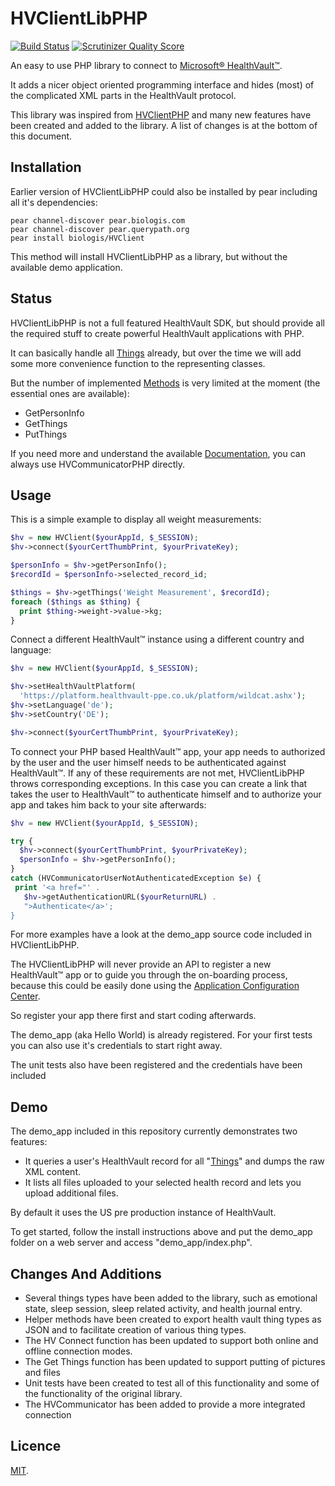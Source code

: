 HVClientLibPHP
==============
[![Build Status](https://travis-ci.org/BillysInterns/hv-client.png?branch=master)](https://travis-ci.org/BillysInterns/hv-client)
[![Scrutinizer Quality Score](https://scrutinizer-ci.com/g/BillysInterns/hv-client/badges/quality-score.png?s=d2c0e29fd9992c71ac7dca6210198d42ac3ee52b)](https://scrutinizer-ci.com/g/BillysInterns/hv-client/)

An easy to use PHP library to connect to
[Microsoft® HealthVault™](https://www.healthvault.com/).

It adds a nicer object oriented programming interface and hides (most) of the
complicated XML parts in the HealthVault protocol.

This library was inspired from [HVClientPHP](https://github.com/mkalkbrenner/HVClientLibPHP) and many new features have been created and added to the library. A list of changes is at the bottom of this document.


Installation
------------

Earlier version of HVClientLibPHP could also be installed by pear including all
it's dependencies:

    pear channel-discover pear.biologis.com
    pear channel-discover pear.querypath.org
    pear install biologis/HVClient

This method will install HVClientLibPHP as a library, but without the
available demo application.


Status
------

HVClientLibPHP is not a full featured HealthVault SDK, but should provide all
the required stuff to create powerful HealthVault applications with PHP.

It can basically handle all
[Things](http://developer.healthvault.com/pages/types/types.aspx) already,
but over the time we will add some more convenience function to the representing
classes.

But the number of implemented
[Methods](http://developer.healthvault.com/pages/methods/methods.aspx) is very
limited at the moment (the essential ones are available):
* GetPersonInfo
* GetThings
* PutThings

If you need more and understand the available
[Documentation](http://developer.healthvault.com/default.aspx), you can always
use HVCommunicatorPHP directly.


Usage
-----

This is a simple example to display all weight measurements:

```php
$hv = new HVClient($yourAppId, $_SESSION);
$hv->connect($yourCertThumbPrint, $yourPrivateKey);

$personInfo = $hv->getPersonInfo();
$recordId = $personInfo->selected_record_id;

$things = $hv->getThings('Weight Measurement', $recordId);
foreach ($things as $thing) {
  print $thing->weight->value->kg;
}
```

Connect a different HealthVault™ instance using a different country and
language:

```php
$hv = new HVClient($yourAppId, $_SESSION);

$hv->setHealthVaultPlatform(
  'https://platform.healthvault-ppe.co.uk/platform/wildcat.ashx');
$hv->setLanguage('de');
$hv->setCountry('DE');

$hv->connect($yourCertThumbPrint, $yourPrivateKey);
```

To connect your PHP based HealthVault™ app, your app needs to authorized by
the user and the user himself needs to be authenticated against HealthVault™.
If any of these requirements are not met, HVClientLibPHP throws corresponding
exceptions. In this case you can create a link that takes the user to
HealthVault™ to authenticate himself and to authorize your app and takes him
back to your site afterwards:

```php
$hv = new HVClient($yourAppId, $_SESSION);

try {
  $hv->connect($yourCertThumbPrint, $yourPrivateKey);
  $personInfo = $hv->getPersonInfo();
}
catch (HVCommunicatorUserNotAuthenticatedException $e) {
 print '<a href="' .
   $hv->getAuthenticationURL($yourReturnURL) .
   ">Authenticate</a>';
}
```

For more examples have a look at the demo_app source code included in
HVClientLibPHP.

The HVClientLibPHP will never provide an API to register a new HealthVault™ app
or to guide you through the on-boarding process, because this could be easily
done using the
[Application Configuration Center](http://config.healthvault-ppe.com/).

So register your app there first and start coding afterwards.

The demo_app (aka Hello World) is already registered. For your first tests you
can also use it's credentials to start right away.

The unit tests also have been registered and the credentials have been included

Demo
----

The demo_app included in this repository currently demonstrates two features:
* It queries a user's HealthVault record for all
"[Things](http://developer.healthvault.com/pages/types/types.aspx)" and dumps the
raw XML content.
* It lists all files uploaded to your selected health record and lets you upload
additional files.

By default it uses the US pre production instance of HealthVault.

To get started, follow the install instructions above and put the demo_app folder
on a web server and access "demo_app/index.php".

Changes And Additions
---------------------

- Several things types have been added to the library, such as emotional state, sleep session, sleep related activity, and health journal entry. 
- Helper methods have been created to export health vault thing types as JSON and to facilitate creation of various thing types.
- The HV Connect function has been updated to support both online and offline connection modes.
- The Get Things function has been updated to support putting of pictures and files
- Unit tests have been created to test all of this functionality and some of the functionality of the original library.
- The HVCommunicator has been added to provide a more integrated connection

Licence
-------

[MIT](https://raw.github.com/BillysInterns/hv-client/master/LICENSE.md).
